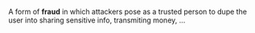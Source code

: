 A form of **fraud** in which attackers pose as a trusted person to dupe the user into sharing sensitive info, transmiting money, … 